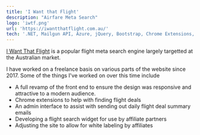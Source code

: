 ```yaml
---
title: 'I Want that Flight'
description: "Airfare Meta Search"
logo: 'iwtf.png'
url: 'https://iwantthatflight.com.au/'
tech: '.NET, Mailgun API, Azure, jQuery, Bootstrap, Chrome Extensions, MSSQL'
---
```


[I Want That Flight](https://iwantthatflight.com.au/) is a popular flight meta search engine largely targetted at the Australian market. 

I have worked on a freelance basis on various parts of the website since 2017. Some of the things I've worked on over this time include

* A full revamp of the front end to ensure the design was responsive and attractive to a modern audience.
* Chrome extensions to help with finding flight deals
* An admin interface to assist with sending out daily flight deal summary emails
* Developing a flight search widget for use by affiliate partners
* Adjusting the site to allow for white labeling by affiliates